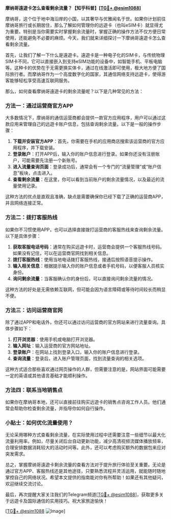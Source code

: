 **摩纳哥遠遊卡怎么查看剩余流量？【知乎科普】[[TG💪+ @esim1088](https://t.me/s/esim1088)]**

摩纳哥，这个位于地中海沿岸的小国，以其奢华与优雅闻名于世。如果你计划前往摩纳哥旅行或长期居住，那么了解如何管理你的远遊卡（也叫eSIM卡）就显得尤为重要。特别是当你需要实时掌握剩余流量时，掌握正确的操作方法不仅方便日常使用，还能避免不必要的麻烦。今天，我们就来详细探讨一下摩纳哥遠遊卡怎么查看剩余流量。

首先，让我们了解一下什么是遠遊卡。遠遊卡是一种电子化的SIM卡，与传统物理SIM卡不同，它可以直接嵌入到支持eSIM功能的设备中，如智能手机、平板电脑等。这种卡的优势在于无需更换实体卡，通过在线激活即可使用，极大地方便了国际旅行者。而摩纳哥作为一个高度数字化的国家，其通信网络支持远遊卡，使得游客能够轻松享受高速互联网服务。

那么，如何查看摩纳哥遠遊卡的剩余流量呢？以下是几种常见的方法：

### 方法一：通过运营商官方APP

大多数情况下，摩纳哥的通信运营商都会提供一款官方应用程序，用户可以通过这款应用来管理自己的远遊卡账户信息，包括查询剩余流量。以下是一般的操作步骤：

1. **下载并安装官方APP**：首先，你需要在手机的应用商店搜索该运营商的官方应用程序，并下载安装。
2. **登录账户**：打开APP后，输入你的账户信息进行登录。如果你还没有注册账户，可能需要先注册一个新账号。
3. **进入流量查询页面**：登录成功后，通常会有一个专门的“流量管理”或“账户信息”板块，点击进入。
4. **查看剩余流量**：在这里，你可以看到当前账户的剩余流量情况，以及最近的流量使用记录。

这种方法的优点是直观且准确，缺点是需要确保你已经下载了正确的运营商APP，并且网络连接正常。

### 方法二：拨打客服热线

如果你不习惯使用APP，也可以选择直接拨打运营商的客服热线来查询剩余流量。以下是具体步骤：

1. **获取客服电话号码**：通常在购买远遊卡时，运营商会提供一个客服热线号码。如果没有记住，可以在运营商官网找到相关信息。
2. **拨打客服热线**：使用当地电话拨打客服热线，接通后按照语音提示操作。
3. **输入相关信息**：根据提示输入你的账户信息或者手机号码，以便客服人员核实身份。
4. **询问剩余流量**：当客服确认你的身份后，可以直接询问剩余流量的情况。

这种方法的好处是无需依赖互联网，但可能会因为语言障碍或等待时间较长而稍显不便。

### 方法三：访问运营商官网

除了通过APP和电话外，你还可以通过访问运营商的官方网站来进行流量查询。具体步骤如下：

1. **打开浏览器**：使用手机或电脑打开浏览器。
2. **输入网址**：输入运营商的官方网站地址。
3. **登录账户**：在网站上找到登录入口，输入你的账户信息进行登录。
4. **查询流量**：登录后，进入账户管理页面，找到流量查询的相关选项。

这种方式适合那些喜欢通过网页操作的人群，但需要注意的是，网站界面可能需要一定的英语或其他语言基础才能顺利操作。

### 方法四：联系当地销售点

如果你在摩纳哥本地，还可以直接前往购买远遊卡的销售点咨询工作人员。他们通常会帮助你检查剩余流量，并指导你如何自行操作。

### 小贴士：如何优化流量使用？

无论采用哪种方式查看剩余流量，在实际使用过程中还需要注意一些细节以最大化流量利用率。例如，尽量关闭后台自动更新功能，减少高清视频流媒体播放频率，合理安排数据消耗较大的活动时间等。此外，还可以考虑购买额外的数据包来应对突发需求。

总之，掌握摩纳哥遠遊卡剩余流量的查看方法对于提升旅行体验至关重要。无论是通过官方APP、客服热线还是其他途径，只要熟悉流程并灵活运用，就能随时随地掌控自己的网络状况。希望本文提供的指南能对你有所帮助！如果还有其他疑问，欢迎继续交流讨论。

最后，再次提醒大家关注我们的Telegram频道[[TG💪+ @esim1088](https://t.me/s/esim1088)]，获取更多关于远遊卡及国际通信的实用技巧。祝大家旅途愉快！

[[TG💪+ @esim1088](https://t.me/s/esim1088) ![Image](https://i.postimg.cc/4NQfJmqS/Snipaste-2025-05-13-00-14-12.png)]